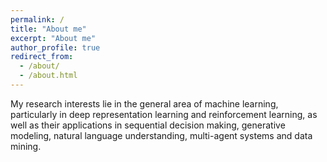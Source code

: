 ```yaml
---
permalink: /
title: "About me"
excerpt: "About me"
author_profile: true
redirect_from:
  - /about/
  - /about.html
---
```


My research interests lie in the general area of machine learning, particularly in deep representation learning and reinforcement learning, as well as their applications in sequential decision making, generative modeling, natural language understanding, multi-agent systems and data mining.
